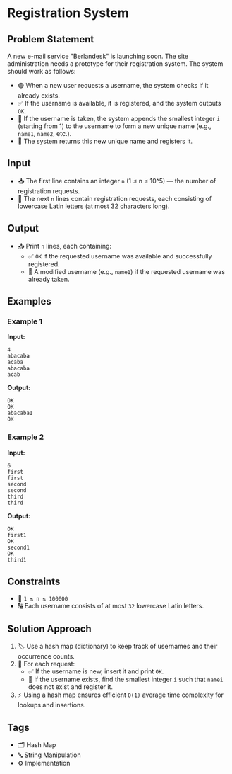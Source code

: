 # Registration System

## Problem Statement
A new e-mail service "Berlandesk" is launching soon. The site administration needs a prototype for their registration system. The system should work as follows:

- 🟢 When a new user requests a username, the system checks if it already exists.
- ✅ If the username is available, it is registered, and the system outputs `OK`.
- 🔄 If the username is taken, the system appends the smallest integer `i` (starting from 1) to the username to form a new unique name (e.g., `name1`, `name2`, etc.).
- 📩 The system returns this new unique name and registers it.

## Input
- 📥 The first line contains an integer `n` (1 ≤ n ≤ 10^5) — the number of registration requests.
- 📝 The next `n` lines contain registration requests, each consisting of lowercase Latin letters (at most 32 characters long).

## Output
- 📤 Print `n` lines, each containing:
  - ✅ `OK` if the requested username was available and successfully registered.
  - 🔄 A modified username (e.g., `name1`) if the requested username was already taken.

## Examples
### Example 1
**Input:**
```
4
abacaba
acaba
abacaba
acab
```
**Output:**
```
OK
OK
abacaba1
OK
```

### Example 2
**Input:**
```
6
first
first
second
second
third
third
```
**Output:**
```
OK
first1
OK
second1
OK
third1
```

## Constraints
- 🔢 `1 ≤ n ≤ 100000`
- 🔠 Each username consists of at most `32` lowercase Latin letters.

## Solution Approach
1. 🏷️ Use a hash map (dictionary) to keep track of usernames and their occurrence counts.
2. 🔄 For each request:
   - ✅ If the username is new, insert it and print `OK`.
   - 🔢 If the username exists, find the smallest integer `i` such that `namei` does not exist and register it.
3. ⚡ Using a hash map ensures efficient `O(1)` average time complexity for lookups and insertions.

## Tags
- 🗂️ Hash Map
- 🔤 String Manipulation
- ⚙️ Implementation